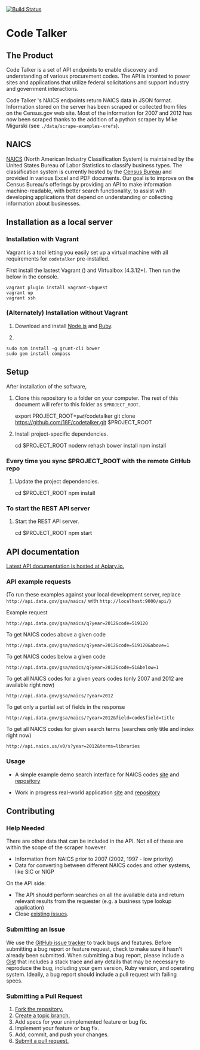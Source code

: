 [![Build Status](https://travis-ci.org/18F/codetalker.svg?branch=master)](https://travis-ci.org/18F/codetalker)

# Code Talker

## The Product
Code Talker is a set of API endpoints to enable discovery and understanding of various procurement codes. The API is intented to power sites and applications that utilize federal solicitations and support industry and government interactions.

Code Talker 's NAICS endpoints return NAICS data in JSON format. Information stored on the server has been scraped or collected from files on the Census.gov web site. Most of the information for 2007 and 2012 has now been scraped thanks to the addition of a python scraper by Mike Migurski (see ``./data/scrape-examples-xrefs``).

## NAICS
[NAICS](http://www.census.gov/eos/www/naics/) (North American Industry Classification System) is maintained by the United States Bureau of Labor Statistics to classify business types. The classification system is currently hosted by the [Census Bureau](http://www.census.gov/eos/www/naics/) and provided in various Excel and PDF documents.  Our goal is to improve on the Census Bureau's offerings by providing an API to make information machine-readable, with better search functionality, to assist with developing applications that depend on understanding or collecting information about businesses. 

## Installation as a local server

### Installation with Vagrant

Vagrant is a tool letting you easily set up a virtual machine with all requirements
for `codetalker` pre-installed.

First install the lastest Vagrant () and Virtualbox (4.3.12+). Then run the below in the console.

```
vagrant plugin install vagrant-vbguest
vagrant up
vagrant ssh
``` 	

### (Alternately) Installation without Vagrant


1) Download and install [Node.js](http://nodejs.org/) and [Ruby](rubylang.org).  

2) 

    sudo npm install -g grunt-cli bower
    sudo gem install compass

## Setup

After installation of the software, 

1) Clone this repository to a folder on your computer. The rest of this document will refer to this folder as `$PROJECT_ROOT`.

    export PROJECT_ROOT=`pwd`/codetalker
    git clone https://github.com/18F/codetalker.git $PROJECT_ROOT

2) Install project-specific dependencies.

    cd $PROJECT_ROOT
    nodenv rehash
    bower install
    npm install
    
### Every time you sync $PROJECT_ROOT with the remote GitHub repo

1) Update the project dependencies.

    cd $PROJECT_ROOT
    npm install

### To start the REST API server

1) Start the REST API server.

    cd $PROJECT_ROOT
    npm start

## API documentation

[Latest API documentation is hosted at Apiary.io.](http://docs.codetalker.apiary.io/)

### API example requests

(To run these examples against your local development server, replace 
`http://api.data.gov/gsa/naics/` with `http://localhost:9000/api/`)
 
Example request

    http://api.data.gov/gsa/naics/q?year=2012&code=519120


To get NAICS codes above a given code

    http://api.data.gov/gsa/naics/q?year=2012&code=519120&above=1


To get NAICS codes below a given code

    http://api.data.gov/gsa/naics/q?year=2012&code=51&below=1


To get all NAICS codes for a given years codes (only 2007 and 2012 are available right now)

    http://api.data.gov/gsa/naics/?year=2012

To get only a partial set of fields in the response

    http://api.data.gov/gsa/naics/?year=2012&field=code&field=title

To get all NAICS codes for given search terms (searches only title and index right now)

    http://api.naics.us/v0/s?year=2012&terms=libraries


### Usage

* A simple example demo search interface for NAICS codes [site](http://louh.github.io/naics-search) and [repository](https://github.com/louh/naics-search)

* Work in progress real-world application [site](http://lv-dof-staging.herokuapp.com/) and [repository](https://github.com/rclosner/lv-dof)

## Contributing

### Help Needed

There are other data that can be included in the API. Not all of these are within the scope of the scraper however.

* Information from NAICS prior to 2007 (2002, 1997 - low priority)
* Data for converting between different NAICS codes and other systems, like SIC or NIGP

On the API side:

* The API should perform searches on all the available data and return relevant results from the requester (e.g. a business type lookup application)
* Close [existing issues][issues].

### Submitting an Issue
We use the [GitHub issue tracker][issues] to track bugs and features. Before submitting a bug report or feature request, check to make sure it hasn't already been submitted. When submitting a bug report, please include a [Gist][] that includes a stack trace and any details that may be necessary to reproduce the bug, including your gem version, Ruby version, and operating system. Ideally, a bug report should include a pull request with failing specs.

[gist]: https://gist.github.com/
[issues]: https://github.com/18F/afsmallbiz/issues?state=open

### Submitting a Pull Request
1. [Fork the repository.][fork]
2. [Create a topic branch.][branch]
3. Add specs for your unimplemented feature or bug fix.
4. Implement your feature or bug fix.
5. Add, commit, and push your changes.
6. [Submit a pull request.][pr]

[fork]: http://help.github.com/fork-a-repo/
[branch]: http://learn.github.com/p/branching.html
[pr]: http://help.github.com/send-pull-requests/
